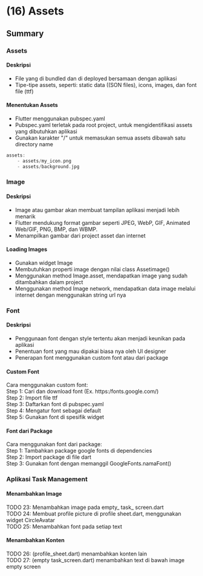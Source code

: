 
# (16) Assets

## Summary

### Assets

#### Deskripsi

- File yang di bundled dan di deployed bersamaan dengan aplikasi
- Tipe-tipe assets, seperti: static data ((SON files), icons, images, dan font file (ttf)

#### Menentukan Assets
- Flutter menggunakan pubspec.yaml
- Pubspec.yaml terletak pada root project, untuk mengidentifikasi assets yang dibutuhkan aplikasi
- Gunakan karakter "/" untuk memasukan semua assets dibawah satu directory name
  
```dart
assets:
    - assets/my_icon.png
    - assets/background.jpg
```

### Image

#### Deskripsi
- Image atau gambar akan membuat tampilan aplikasi menjadi lebih menarik
- Flutter mendukung format gambar seperti JPEG, WebP, GlF, Animated Web/GIF, PNG, BMP, dan WBMP.
- Menampilkan gambar dari project asset dan internet

#### Loading Images
- Gunakan widget Image
- Membutuhkan properti image dengan nilai class Assetimage()
- Menggunakan method Image.asset, mendapatkan image yang sudah ditambahkan dalam project
- Menggunakan method Image network, mendapatkan data image melalui internet dengan menggunakan string url nya

### Font

#### Deskripsi
- Penggunaan font dengan style tertentu akan menjadi keunikan pada aplikasi
- Penentuan font yang mau dipakai biasa nya oleh Ul designer
- Penerapan font menggunakan custom font atau dari package
  

#### Custom Font
Cara menggunakan custom font:</br>
Step 1: Cari dan download font (Ex. https:/fonts.google.com/)</br>
Step 2: Import file ttf</br>
Step 3: Daftarkan font di pubspec.yaml</br>
Step 4: Mengatur font sebagai default</br>
Step 5: Gunakan font di spesifik widget</br>


#### Font dari Package
Cara menggunakan font dari package:</br>
Step 1: Tambahkan package google fonts di dependencies</br>
Step 2: Import package di file dart</br>
Step 3: Gunakan font dengan memanggil GoogleFonts.namaFont()</br>



### Aplikasi Task Management

#### Menambahkan Image
TODO 23: Menambahkan image pada empty_ task_ screen.dart</br>
TODO 24: Membuat profile picture di profile sheet.dart, menggunakan widget CircleAvatar</br>
TODO 25: Menambahkan font pada setiap text</br>

#### Menambahkan Konten
TODO 26:
(profile_sheet.dart)
menambahkan konten lain
</br>
TODO 27: (empty task_screen.dart) menambahkan text di bawah
image empty screen